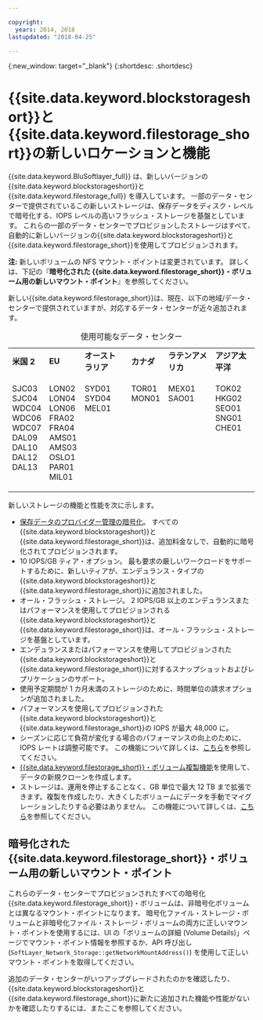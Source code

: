 ```yaml
---

copyright:
  years: 2014, 2018
lastupdated: "2018-04-25"

---
```

{:new_window: target="_blank"}
{:shortdesc: .shortdesc}

# {{site.data.keyword.blockstorageshort}}と{{site.data.keyword.filestorage_short}}の新しいロケーションと機能

{{site.data.keyword.BluSoftlayer_full}} は、新しいバージョンの{{site.data.keyword.blockstorageshort}}と {{site.data.keyword.filestorage_full}} を導入しています。  一部のデータ・センターで提供されているこの新しいストレージは、保存データをディスク・レベルで暗号化する、IOPS レベルの高いフラッシュ・ストレージを基盤としています。 これらの一部のデータ・センターでプロビジョンしたストレージはすべて、自動的に新しいバージョンの{{site.data.keyword.blockstorageshort}}と{{site.data.keyword.filestorage_short}}を使用してプロビジョンされます。

**注:** 新しいボリュームの NFS マウント・ポイントは変更されています。 詳しくは、下記の『**暗号化された {{site.data.keyword.filestorage_short}}・ボリューム用の新しいマウント・ポイント**』を参照してください。

新しい{{site.data.keyword.filestorage_short}}は、現在、以下の地域/データ・センターで提供されていますが、対応するデータ・センターが近々追加されます。
<table style="width:100%;">
	<caption>使用可能なデータ・センター</caption>
	<tbody>
		<tr>
			<td><strong>米国 2</strong></td>
			<td><strong>EU</strong></td>
			<td><strong>オーストラリア</strong></td>
			<td><strong>カナダ</strong></td>
			<td><strong>ラテンアメリカ</strong></td>
			<td><strong>アジア太平洋</strong></td>
		</tr>
		<tr>
			<td>
				<p>SJC03<br />
				SJC04<br />
				WDC04<br />
				WDC06<br />
				WDC07<br />
				DAL09<br />
				DAL10<br />
				DAL12<br />
				DAL13<br /><br /></p>
			</td>
			<td>
				<p>LON02<br />
				LON04<br />
				LON06<br />
				FRA02<br />
				FRA04<br />
				AMS01<br />
				AMS03<br />
				OSLO1<br />
				PAR01<br />
				MIL01<br /></p>
			</td>
			<td>
				<p>SYD01<br />
				SYD04<br />
				MEL01<br /><br /><br /><br /><br /><br /><br /><br /></p>
			</td>
			<td>
				<p>TOR01<br />
				MON01<br /><br /><br /><br /><br /><br /><br /><br /><br /></p>
			</td>
			<td>
				<p>MEX01<br />SAO01<br /><br /><br /><br /><br /><br /><br /><br /><br /></p>
			</td>
						<td>
				<p>TOK02<br />
				HKG02<br />
				SEO01<br />
				SNG01<br />
				                                CHE01<br /><br /><br /><br /><br /><br /></p>
			</td>
			</tr>
	</tbody>
</table>


新しいストレージの機能と性能を次に示します。

-  [保存データのプロバイダー管理の暗号化](block-file-storage-encryption-rest.html)。 すべての{{site.data.keyword.blockstorageshort}}と{{site.data.keyword.filestorage_short}}は、追加料金なしで、自動的に暗号化されてプロビジョンされます。
-  10 IOPS/GB ティア・オプション。 最も要求の厳しいワークロードをサポートするために、新しいティアが、エンデュランス・タイプの{{site.data.keyword.blockstorageshort}}と{{site.data.keyword.filestorage_short}}に追加されました。
-  オール・フラッシュ・ストレージ。  2 IOPS/GB 以上のエンデュランスまたはパフォーマンスを使用してプロビジョンされる{{site.data.keyword.blockstorageshort}}と{{site.data.keyword.filestorage_short}}は、オール・フラッシュ・ストレージを基盤としています。
-  エンデュランスまたはパフォーマンスを使用してプロビジョンされた{{site.data.keyword.blockstorageshort}}と{{site.data.keyword.filestorage_short}}に対するスナップショットおよびレプリケーションのサポート。
-  使用予定期間が 1 カ月未満のストレージのために、時間単位の請求オプションが追加されました。 
-  パフォーマンスを使用してプロビジョンされた{{site.data.keyword.blockstorageshort}}と{{site.data.keyword.filestorage_short}}の IOPS が最大 48,000 に。
-  シーズンに応じて負荷が変化する場合のパフォーマンスの向上のために、IOPS レートは調整可能です。 この機能について詳しくは、[こちら](adjustable-iops.html)を参照してください。
-  [{{site.data.keyword.filestorage_short}}・ボリューム複製機能](how-to-create-duplicate-volume.html)を使用して、データの新規クローンを作成します。
- ストレージは、運用を停止することなく、GB 単位で最大 12 TB まで拡張できます。複製を作成したり、大きくしたボリュームにデータを手動でマイグレーションしたりする必要はありません。 この機能について詳しくは、[こちら](expandable_file_storage.html)を参照してください。

## 暗号化された{{site.data.keyword.filestorage_short}}・ボリューム用の新しいマウント・ポイント

これらのデータ・センターでプロビジョンされたすべての暗号化{{site.data.keyword.filestorage_short}}・ボリュームは、非暗号化ボリュームとは異なるマウント・ポイントになります。  暗号化ファイル・ストレージ・ボリュームと非暗号化ファイル・ストレージ・ボリュームの両方に正しいマウント・ポイントを使用するには、UI の「ボリュームの詳細 (Volume Details)」ページでマウント・ポイント情報を参照するか、API 呼び出し (`SoftLayer_Network_Storage::getNetworkMountAddress()`) を使用して正しいマウント・ポイントを取得してください。

追加のデータ・センターがいつアップグレードされたのかを確認したり、{{site.data.keyword.blockstorageshort}}と{{site.data.keyword.filestorage_short}}に新たに追加された機能や性能がないかを確認したりするには、またここを参照してください。
